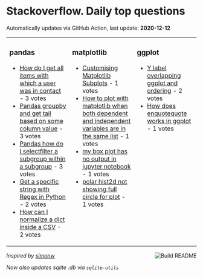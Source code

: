# Stackoverflow. Daily top questions 

Automatically updates via GitHub Action, last update: **<!-- date starts -->2020-12-12<!-- date ends -->**


<table><tr><td valign="top" width="33%">

### pandas
<!-- pandas starts -->
* [How do I get all items with which a user was in contact](https://stackoverflow.com/questions/65262850/how-do-i-get-all-items-with-which-a-user-was-in-contact) - 3 votes
* [Pandas groupby and get tail based on some column value](https://stackoverflow.com/questions/65270388/pandas-groupby-and-get-tail-based-on-some-column-value) - 3 votes
* [Pandas how do I selectfilter a subgroup within a subgroup](https://stackoverflow.com/questions/65262313/pandas-how-do-i-selectfilter-a-subgroup-within-a-subgroup) - 3 votes
* [Get a specific string with Regex in Python](https://stackoverflow.com/questions/65263070/get-a-specific-string-with-regex-in-python) - 2 votes
* [How can I normalize a dict inside a CSV](https://stackoverflow.com/questions/65260776/how-can-i-normalize-a-dict-inside-a-csv) - 2 votes
<!-- pandas ends -->
</td><td valign="top" width="34%">


### matplotlib
<!-- matplotlib starts -->
* [Customising Matplotlib Subplots](https://stackoverflow.com/questions/65267066/customising-matplotlib-subplots) - 1 votes
* [How to plot with matplotlib when both dependent and independent variables are in the same list](https://stackoverflow.com/questions/65261448/how-to-plot-with-matplotlib-when-both-dependent-and-independent-variables-are-in) - 1 votes
* [my box plot has no output in jupyter notebook](https://stackoverflow.com/questions/65266249/my-box-plot-has-no-output-in-jupyter-notebook) - 1 votes
* [polar hist2d not showing full circle for plot](https://stackoverflow.com/questions/65261498/polar-hist2d-not-showing-full-circle-for-plot) - 1 votes
<!-- matplotlib ends -->
</td><td valign="top" width="34%">


### ggplot
<!-- ggplot2 starts -->
* [Y label overlapping ggplot and ordering](https://stackoverflow.com/questions/65262372/y-label-overlapping-ggplot-and-ordering) - 2 votes
* [How does enquotequote works in ggplot](https://stackoverflow.com/questions/65269029/how-does-enquote-quote-works-in-ggplot) - 1 votes
<!-- ggplot2 ends -->
</td></tr></table>

<a href="https://github.com/hp0404/hp0404/actions"><img src="https://github.com/hp0404/hp0404/workflows/Build%20README/badge.svg" align="right" alt="Build README"></a> <p>*Inspired by  [simonw](https://github.com/simonw/simonw)*</p> <p> *Now also updates sqlite .db via `sqlite-utils`* </p>
